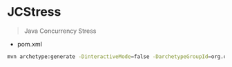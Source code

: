 

# JCStress
> Java Concurrency Stress


- pom.xml
```sh
mvn archetype:generate -DinteractiveMode=false -DarchetypeGroupId=org.openjdk.jcstress -DarchetypeArtifactId=jcstress-java-test-archetype -DarchetypeVersion=0.15 -DgroupId=hn.cch -DartifactId=jcstress-demo -Dversion=1.0
```